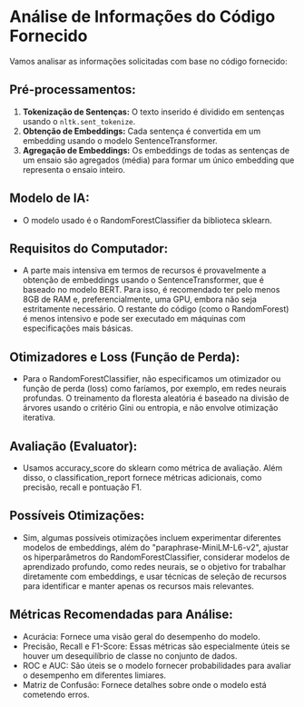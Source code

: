 # Análise de Informações do Código Fornecido

Vamos analisar as informações solicitadas com base no código fornecido:

## Pré-processamentos:

1. **Tokenização de Sentenças:** O texto inserido é dividido em sentenças usando o `nltk.sent_tokenize`.
2. **Obtenção de Embeddings:** Cada sentença é convertida em um embedding usando o modelo SentenceTransformer.
3. **Agregação de Embeddings:** Os embeddings de todas as sentenças de um ensaio são agregados (média) para formar um único embedding que representa o ensaio inteiro.

## Modelo de IA:

- O modelo usado é o RandomForestClassifier da biblioteca sklearn.

## Requisitos do Computador:

- A parte mais intensiva em termos de recursos é provavelmente a obtenção de embeddings usando o SentenceTransformer, que é baseado no modelo BERT. Para isso, é recomendado ter pelo menos 8GB de RAM e, preferencialmente, uma GPU, embora não seja estritamente necessário. O restante do código (como o RandomForest) é menos intensivo e pode ser executado em máquinas com especificações mais básicas.

## Otimizadores e Loss (Função de Perda):

- Para o RandomForestClassifier, não especificamos um otimizador ou função de perda (loss) como faríamos, por exemplo, em redes neurais profundas. O treinamento da floresta aleatória é baseado na divisão de árvores usando o critério Gini ou entropia, e não envolve otimização iterativa.

## Avaliação (Evaluator):

- Usamos accuracy_score do sklearn como métrica de avaliação. Além disso, o classification_report fornece métricas adicionais, como precisão, recall e pontuação F1.

## Possíveis Otimizações:

- Sim, algumas possíveis otimizações incluem experimentar diferentes modelos de embeddings, além do "paraphrase-MiniLM-L6-v2", ajustar os hiperparâmetros do RandomForestClassifier, considerar modelos de aprendizado profundo, como redes neurais, se o objetivo for trabalhar diretamente com embeddings, e usar técnicas de seleção de recursos para identificar e manter apenas os recursos mais relevantes.

## Métricas Recomendadas para Análise:

- Acurácia: Fornece uma visão geral do desempenho do modelo.
- Precisão, Recall e F1-Score: Essas métricas são especialmente úteis se houver um desequilíbrio de classe no conjunto de dados.
- ROC e AUC: São úteis se o modelo fornecer probabilidades para avaliar o desempenho em diferentes limiares.
- Matriz de Confusão: Fornece detalhes sobre onde o modelo está cometendo erros.